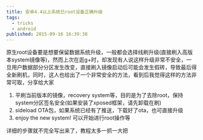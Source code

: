 ```yaml
---
title: 安卓4.4以上系统已root设备正确升级
tags:
  - tricks
  - android
published: 2015-09-16 16:39:38
---
```


原生root设备要是想要保留数据系统升级，一般都会选择线刷升级(直接刷入高版本system镜像等)，然而上次在逛g+时，却发现有人说这样升级非常不安全，一旦用户数据部分分区发生改变，直接刷入镜像启动后可能会发生假砖，导致最后得全新刷机，同时，这人也给出了一个非常安全的方法，看到后我觉得这样的方法非常可取，分享给大家
<!-- more -->

1. 平刷当前版本的镜像，recovery system等，目的是为了去除root，保持system分区签名安全(如果安装了xposed框架，请先卸载在刷)
2. sideload OTA包，如果系统已经有了推送，下载好了ota，也可直接升级
3. enjoy the new system! 可以开始进行root操作等

详细的步骤就不完全写出来了，教程太多一抓一大把
